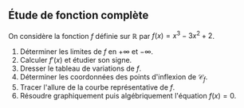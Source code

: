 ## Étude de fonction complète

On considère la fonction $f$ définie sur $\mathbb{R}$ par $f(x) = x^3 - 3x^2 + 2$.

1. Déterminer les limites de $f$ en $+\infty$ et $-\infty$.
2. Calculer $f'(x)$ et étudier son signe.
3. Dresser le tableau de variations de $f$.
4. Déterminer les coordonnées des points d'inflexion de $\mathcal{C}_f$.
5. Tracer l'allure de la courbe représentative de $f$.
6. Résoudre graphiquement puis algébriquement l'équation $f(x) = 0$.